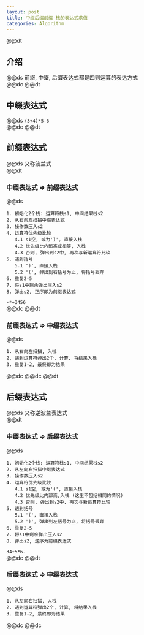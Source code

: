 ```yaml
---  
layout: post  
title: 中缀后缀前缀-栈的表达式求值  
categories: Algorithm  
---  
```

@@dt
## 介绍  
@@ds
前缀, 中缀, 后缀表达式都是四则运算的表达方式  
@@dc
@@dt
## 中缀表达式  
@@ds
` (3+4)*5-6 `  
@@dc
@@dt
## 前缀表达式  
@@ds
又称波兰式  
@@dt
### 中缀表达式 => 前缀表达式
@@ds
``` text
1. 初始化2个栈: 运算符栈s1, 中间结果栈s2
2. 从右向左扫描中缀表达式
3. 操作数压入s2
4. 运算符优先级比较  
   4.1 s1空, 或为')', 直接入栈  
   4.2 优先级比内部高或相等, 入栈  
   4.3 否则, 弹出到s2中, 再次与新运算符比较  
5. 遇到括号  
   5.1 ')', 直接入栈  
   5.2 '(', 弹出到右括号为止, 将括号丢弃  
6. 重复2-5
7. 将s1中剩余弹出压入s2
8. 弹出s2, 正序即为前缀表达式
```  
` -*+3456 `  
@@dc
@@dt
### 前缀表达式 => 中缀表达式
@@ds
``` text
1. 从右向左扫描, 入栈
2. 遇到运算符弹出2个, 计算, 将结果入栈
3. 重复1-2, 最终即为结果
```  
@@dc
@@dc
@@dt
## 后缀表达式
@@ds
又称逆波兰表达式  
@@dt
### 中缀表达式 => 后缀表达式
@@ds
``` text
1. 初始化2个栈: 运算符栈s1, 中间结果栈s2
2. 从左向右扫描中缀表达式
3. 操作数压入s2
4. 运算符优先级比较  
   4.1 s1空, 或为'(', 直接入栈  
   4.2 优先级比内部高,入栈 (这里不包括相同的情况)  
   4.3 否则, 弹出到s2中, 再次与新运算符比较  
5. 遇到括号  
   5.1 '(', 直接入栈  
   5.2 ')', 弹出到左括号为止, 将括号丢弃  
6. 重复2-5
7. 将s1中剩余弹出压入s2
8. 弹出s2, 逆序为前缀表达式
```  
` 34+5*6- `  
@@dc
@@dt
### 后缀表达式 => 中缀表达式
@@ds
``` text
1. 从左向右扫描, 入栈
2. 遇到运算符弹出2个, 计算, 将结果入栈
3. 重复1-2, 最终即为结果
```  

@@dc
@@dc

